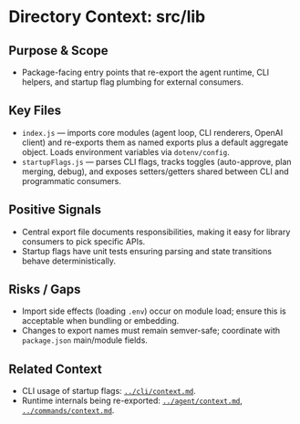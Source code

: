 # Directory Context: src/lib

## Purpose & Scope

- Package-facing entry points that re-export the agent runtime, CLI helpers, and startup flag plumbing for external consumers.

## Key Files

- `index.js` — imports core modules (agent loop, CLI renderers, OpenAI client) and re-exports them as named exports plus a default aggregate object. Loads environment variables via `dotenv/config`.
- `startupFlags.js` — parses CLI flags, tracks toggles (auto-approve, plan merging, debug), and exposes setters/getters shared between CLI and programmatic consumers.

## Positive Signals

- Central export file documents responsibilities, making it easy for library consumers to pick specific APIs.
- Startup flags have unit tests ensuring parsing and state transitions behave deterministically.

## Risks / Gaps

- Import side effects (loading `.env`) occur on module load; ensure this is acceptable when bundling or embedding.
- Changes to export names must remain semver-safe; coordinate with `package.json` main/module fields.

## Related Context

- CLI usage of startup flags: [`../cli/context.md`](../cli/context.md).
- Runtime internals being re-exported: [`../agent/context.md`](../agent/context.md), [`../commands/context.md`](../commands/context.md).

